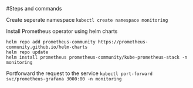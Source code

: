 #Steps and commands

Create seperate namespace
`kubectl create namespace monitoring`

Install Prometheus operator using helm charts
```
helm repo add prometheus-community https://prometheus-community.github.io/helm-charts
helm repo update
helm install prometheus prometheus-community/kube-prometheus-stack -n monitoring
```

Portforward the request to the service
`kubectl port-forward svc/prometheus-grafana 3000:80 -n monitoring`
